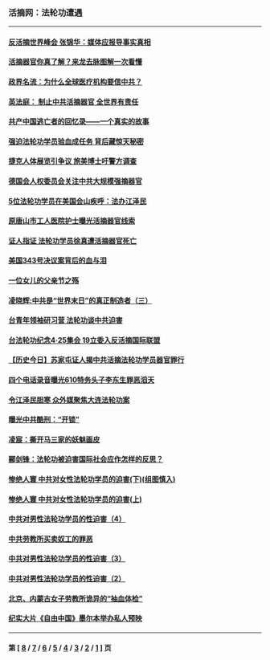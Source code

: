 ### 活摘网：法轮功遭遇
---
#### [反活摘世界峰会 张锦华：媒体应报导事实真相](../../pages/nf5881/n13278502.md?10280430) 
#### [活摘器官你真了解？来龙去脉图解一次看懂](../../pages/nf5881/n13013820.md?10280430) 
#### [政界名流：为什么全球医疗机构要信中共？](../../pages/nf5881/n11945479.md?10280430) 
#### [英法庭： 制止中共活摘器官 全世界有责任](../../pages/nf5881/n11330691.md?10280430) 
#### [共产中国逃亡者的回忆录——一个真实的故事](../../pages/nf5881/n10918649.md?10280430) 
#### [强迫法轮功学员验血成任务 背后藏惊天秘密](../../pages/nf5881/n4252384.md?10280430) 
#### [捷克人体展览引争议 旅美博士吁警方调查](../../pages/nf5881/n9429187.md?10280430) 
#### [德国会人权委员会关注中共大规模强摘器官](../../pages/nf5881/n8418950.md?10280430) 
#### [5位法轮功学员在美国会山疾呼：法办江泽民](../../pages/nf5881/n8101519.md?10280430) 
#### [原唐山市工人医院护士曝光活摘器官线索](../../pages/nf5881/n8076384.md?10280430) 
#### [证人指证 法轮功学员徐真遭活摘器官死亡](../../pages/nf5881/n8042467.md?10280430) 
#### [美国343号决议案背后的血与泪](../../pages/nf5881/n8020684.md?10280430) 
#### [一位女儿的父亲节之殇](../../pages/nf5881/n8014122.md?10280430) 
#### [凌晓辉:中共是“世界末日”的真正制造者（三）](../../pages/nf5881/n4210333.md?10280430) 
#### [台青年领袖研习营 法轮功谈中共迫害](../../pages/nf5881/n4141857.md?10280430) 
#### [台法轮功纪念4‧25集会 19立委入反活摘国际联盟](../../pages/nf5881/n4141821.md?10280430) 
#### [【历史今日】苏家屯证人揭中共活摘法轮功学员器官罪行](../../pages/nf5881/n4135912.md?10280430) 
#### [四个电话录音曝光610特务头子李东生罪恶滔天](../../pages/nf5881/n4040060.md?10280430) 
#### [令江泽民胆寒 众外媒聚焦大连法轮功案](../../pages/nf5881/n3932671.md?10280430) 
#### [曝光中共酷刑：“开锁”](../../pages/nf5881/n3889373.md?10280430) 
#### [凌宸：撕开马三家的妖魅画皮](../../pages/nf5881/n3849369.md?10280430) 
#### [郦剑锋：法轮功被迫害国际社会应作怎样的反思？](../../pages/nf5881/n3824560.md?10280430) 
#### [惨绝人寰 中共对女性法轮功学员的迫害(下)(组图慎入)](../../pages/nf5881/n3816285.md?10280430) 
#### [惨绝人寰 中共对女性法轮功学员的迫害(上)](../../pages/nf5881/n3815374.md?10280430) 
#### [中共对男性法轮功学员的性迫害（4）](../../pages/nf5881/n3769144.md?10280430) 
#### [中共劳教所买卖奴工的罪恶](../../pages/nf5881/n3769378.md?10280430) 
#### [中共对男性法轮功学员的性迫害（3）](../../pages/nf5881/n3768231.md?10280430) 
#### [中共对男性法轮功学员的性迫害（2）](../../pages/nf5881/n3767211.md?10280430) 
#### [北京、内蒙古女子劳教所诡异的“抽血体检”](../../pages/nf5881/n3753158.md?10280430) 
#### [纪实大片《自由中国》墨尔本举办私人预映](../../pages/nf5881/n3743337.md?10280430) 

---
#### 第 [ [8](./8.md?10280430) / [7](./7.md?10280430) / [6](./6.md?10280430) / [5](./5.md?10280430) / [4](./4.md?10280430) / [3](./3.md?10280430) / [2](./2.md?10280430) / [1](./1.md?10280430) ] 页

